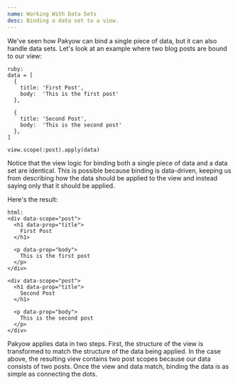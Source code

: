 ```yaml
---
name: Working With Data Sets
desc: Binding a data set to a view.
---
```


We've seen how Pakyow can bind a single piece of data, but it can also handle
data sets. Let's look at an example where two blog posts are bound to our view:

    ruby:
    data = [
      {
        title: 'First Post',
        body:  'This is the first post'
      },

      {
        title: 'Second Post',
        body:  'This is the second post'
      },
    ]

    view.scope(:post).apply(data)

Notice that the view logic for binding both a single piece of data and a data
set are identical. This is possible because binding is data-driven, keeping us
from describing how the data should be applied to the view and instead saying
only that it should be applied.

Here's the result:

    html:
    <div data-scope="post">
      <h1 data-prop="title">
        First Post
      </h1>

      <p data-prop="body">
        This is the first post
      </p>
    </div>

    <div data-scope="post">
      <h1 data-prop="title">
        Second Post
      </h1>

      <p data-prop="body">
        This is the second post
      </p>
    </div>

Pakyow applies data in two steps. First, the structure of the view is
transformed to match the structure of the data being applied. In the case above,
the resulting view contains two post scopes because our data consists of two
posts. Once the view and data match, binding the data is as simple as connecting
the dots.

